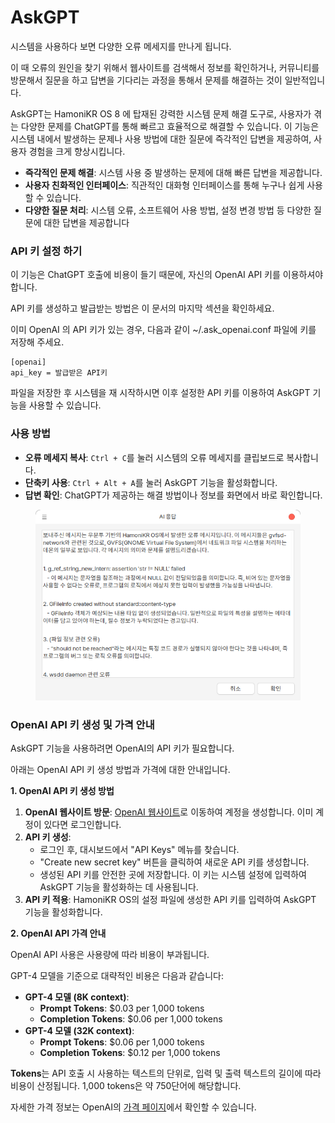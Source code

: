 # AskGPT

시스템을 사용하다 보면 다양한 오류 메세지를 만나게 됩니다.

이 때 오류의 원인을 찾기 위해서 웹사이트를 검색해서 정보를 확인하거나, 커뮤니티를 방문해서 질문을 하고 답변을 기다리는 과정을 통해서 문제를 해결하는 것이 일반적입니다.

AskGPT는 HamoniKR OS 8 에 탑재된 강력한 시스템 문제 해결 도구로, 사용자가 겪는 다양한 문제를 ChatGPT를 통해 빠르고 효율적으로 해결할 수 있습니다. 이 기능은 시스템 내에서 발생하는 문제나 사용 방법에 대한 질문에 즉각적인 답변을 제공하여, 사용자 경험을 크게 향상시킵니다.

* **즉각적인 문제 해결**: 시스템 사용 중 발생하는 문제에 대해 빠른 답변을 제공합니다.
* **사용자 친화적인 인터페이스**: 직관적인 대화형 인터페이스를 통해 누구나 쉽게 사용할 수 있습니다.
* **다양한 질문 처리**: 시스템 오류, 소프트웨어 사용 방법, 설정 변경 방법 등 다양한 질문에 대한 답변을 제공합니다

### API 키 설정 하기

이 기능은 ChatGPT 호출에 비용이 들기 때문에, 자신의 OpenAI API 키를 이용하셔야 합니다.&#x20;

API 키를 생성하고 발급받는 방법은 이 문서의 마지막 섹션을 확인하세요.

이미 OpenAI 의 API 키가 있는 경우, 다음과 같이 \~/.ask\_openai.conf  파일에 키를 저장해 주세요.

```
[openai]
api_key = 발급받은 API키
```

파일을 저장한 후 시스템을 재 시작하시면 이후 설정한 API 키를 이용하여 AskGPT 기능을 사용할 수 있습니다.

### 사용 방법

* **오류 메세지 복사**: `Ctrl + C`를 눌러 시스템의 오류 메세지를 클립보드로 복사합니다.
* **단축키 사용**: `Ctrl + Alt + A`를 눌러 AskGPT 기능을 활성화합니다.
* **답변 확인**: ChatGPT가 제공하는 해결 방법이나 정보를 화면에서 바로 확인합니다.

<figure><img src="../.gitbook/assets/image (556).png" alt=""><figcaption></figcaption></figure>

### OpenAI API 키 생성 및 가격 안내

AskGPT 기능을 사용하려면 OpenAI의 API 키가 필요합니다.&#x20;

아래는 OpenAI API 키 생성 방법과 가격에 대한 안내입니다.

**1. OpenAI API 키 생성 방법**

1. **OpenAI 웹사이트 방문**: [OpenAI 웹사이트](https://platform.openai.com/signup)로 이동하여 계정을 생성합니다. 이미 계정이 있다면 로그인합니다.
2. **API 키 생성**:
   * 로그인 후, 대시보드에서 "API Keys" 메뉴를 찾습니다.
   * "Create new secret key" 버튼을 클릭하여 새로운 API 키를 생성합니다.
   * 생성된 API 키를 안전한 곳에 저장합니다. 이 키는 시스템 설정에 입력하여 AskGPT 기능을 활성화하는 데 사용됩니다.
3. **API 키 적용**: HamoniKR OS의 설정 파일에 생성한 API 키를 입력하여 AskGPT 기능을 활성화합니다.

**2. OpenAI API 가격 안내**

OpenAI API 사용은 사용량에 따라 비용이 부과됩니다.&#x20;

GPT-4 모델을 기준으로 대략적인 비용은 다음과 같습니다:

* **GPT-4 모델 (8K context)**:
  * **Prompt Tokens**: $0.03 per 1,000 tokens
  * **Completion Tokens**: $0.06 per 1,000 tokens
* **GPT-4 모델 (32K context)**:
  * **Prompt Tokens**: $0.06 per 1,000 tokens
  * **Completion Tokens**: $0.12 per 1,000 tokens

**Tokens**는 API 호출 시 사용하는 텍스트의 단위로, 입력 및 출력 텍스트의 길이에 따라 비용이 산정됩니다. 1,000 tokens은 약 750단어에 해당합니다.

자세한 가격 정보는 OpenAI의 [가격 페이지](https://openai.com/pricing)에서 확인할 수 있습니다.



